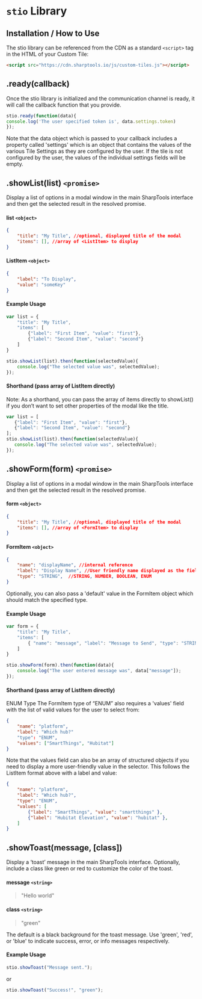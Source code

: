 # `stio` Library

## Installation / How to Use
The stio library can be referenced from the CDN as a standard `<script>` tag in the HTML of your Custom Tile:

```html
<script src="https://cdn.sharptools.io/js/custom-tiles.js"></script>
```

## .ready(callback)
Once the stio library is initialized and the communication channel is ready, it will call the callback function
that you provide.

``` js
stio.ready(function(data){
console.log('The user specified token is', data.settings.token)
});
```
Note that the data object which is passed to your callback includes a property called 'settings' which is an object
that contains the values of the various Tile Settings as they are configured by the user. If the tile is not configured 
by the user, the values of the individual settings fields will be empty.



## .showList(list) `<promise>`

Display a list of options in a modal window in the main SharpTools interface and then get the selected result in the 
resolved promise.

#### list `<object>`

```json
{
    "title": "My Title", //optional, displayed title of the modal
    "items": [], //array of <ListItem> to display
}
```
#### ListItem `<object>`
```json
{
    "label": "To Display",
    "value": "someKey"
}
```

#### Example Usage
```js
var list = {
    "title": "My Title",
    "items": [
        {"label": "First Item", "value": "first"},
        {"label": "Second Item", "value": "second"}
    ]
}

stio.showList(list).then(function(selectedValue){
    console.log("The selected value was", selectedValue);
});
```
#### Shorthand (pass array of ListItem directly)
Note: As a shorthand, you can pass the array of items directly to showList() if you don’t want to set other properties
of the modal like the title.
```js
var list = [ 
   {"label": "First Item", "value": "first"}, 
   {"label": "Second Item", "value": "second"}
];
stio.showList(list).then(function(selectedValue){
   console.log("The selected value was", selectedValue);
});
```


## .showForm(form) `<promise>`
Display a list of options in a modal window in the main SharpTools interface and then get the selected result in the
resolved promise.

#### form `<object>`
```json
{
    "title": "My Title", //optional, displayed title of the modal
    "items": [], //array of <FormItem> to display
}
```

#### FormItem `<object>`
```json
{
    "name": "displayName", //internal reference
    "label": "Display Name", //User friendly name displayed as the field title
    "type": "STRING",  //STRING, NUMBER, BOOLEAN, ENUM
}
```

Optionally, you can also pass a 'default' value in the FormItem object which should match the specified type.

#### Example Usage
```js 
var form = {
    "title": "My Title",
    "items": [
        { "name": "message", "label": "Message to Send", "type": "STRING" },
    ]
}

stio.showForm(form).then(function(data){
    console.log("The user entered message was", data["message"]);
});
````
#### Shorthand (pass array of ListItem directly)
ENUM Type
The FormItem type of “ENUM” also requires a 'values' field with the list of valid values for the user to select from:
```json
{
    "name": "platform",
    "label": "Which hub?"
    "type": "ENUM",
    "values": ["SmartThings", "Hubitat"]
}
```
Note that the values field can also be an array of structured objects if you need to display a more user-friendly value
in the selector. This follows the ListItem format above with a label and value:
```json
{
    "name": "platform",
    "label": "Which hub?",
    "type": "ENUM",
    "values": [
        {"label": "SmartThings", "value": "smartthings" },
        {"label": "Hubitat Elevation", "value": "hubitat" },
    ]
}
```


## .showToast(message, [class])
Display a ‘toast’ message in the main SharpTools interface. Optionally, include a class like green or red to customize
the color of the toast.

#### message `<string>`
> "Hello world"

#### class `<string>`
> "green"
> 
The default is a black background for the toast message. Use 'green', 'red', or 'blue' to indicate success, error,
or info messages respectively.

#### Example Usage
```js
stio.showToast("Message sent.");
```
or
```js
stio.showToast("Success!", "green");
```